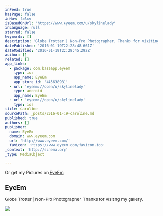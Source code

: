 ```yaml
---
inFeed: true
hasPage: false
inNav: false
isBasedOnUrl: 'https://www.eyeem.com/u/skylinelady'
inLanguage: null
starred: false
keywords: []
description: 'Globe Trotter | Non-Pro Photographer. Thanks for visiting my gallery.'
datePublished: '2016-01-19T22:28:48.661Z'
dateModified: '2016-01-19T22:28:45.292Z'
author: []
related: []
app_links:
  - package: com.baseapp.eyeem
    type: ios
    app_name: EyeEm
    app_store_id: '445638931'
  - url: 'eyeem://open/u/skylinelady'
    type: android
    app_name: EyeEm
  - url: 'eyeem://open/u/skylinelady'
    type: ios
title: Caroline
sourcePath: _posts/2016-01-19-caroline.md
published: true
authors: []
publisher:
  name: EyeEm
  domain: www.eyeem.com
  url: 'http://www.eyeem.com/'
  favicon: 'https://www.eyeem.com/favicon.ico'
_context: 'http://schema.org'
_type: MediaObject

---
```

Or get my Pictures on [EyeEm][0]

<article style=""><h1>EyeEm</h1><p>Globe Trotter | Non-Pro Photographer. Thanks for visiting my gallery.</p><img src="https://s3-us-west-2.amazonaws.com/the-grid-img/p/8fddc0ba0d115399621da32f7a5db516ac4c7d67.jpg" /></article>



[0]: https://www.eyeem.com/u/skylinelady